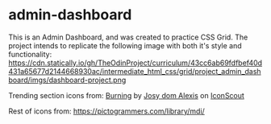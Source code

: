 # admin-dashboard
This is an Admin Dashboard, and was created to practice CSS Grid. The project intends to replicate the following image with both it's style and functionality: https://cdn.statically.io/gh/TheOdinProject/curriculum/43cc6ab69fdfbef40d431a65677d2144668930ac/intermediate_html_css/grid/project_admin_dashboard/imgs/dashboard-project.png

Trending section icons from: <a href="https://iconscout.com/icons/burning" class="text-underline font-size-sm" target="_blank">Burning</a> by <a href="https://iconscout.com/contributors/josydomalexis" class="text-underline font-size-sm">Josy dom Alexis</a> on <a href="https://iconscout.com" class="text-underline font-size-sm">IconScout</a>

Rest of icons from: https://pictogrammers.com/library/mdi/